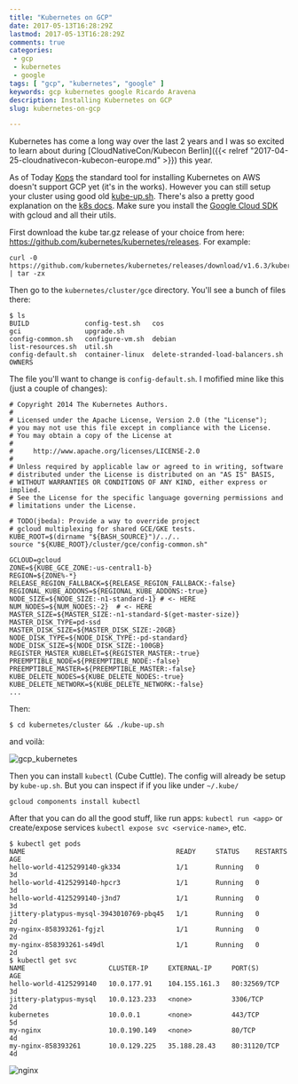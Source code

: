 ```yaml
---
title: "Kubernetes on GCP"
date: 2017-05-13T16:28:29Z
lastmod: 2017-05-13T16:28:29Z
comments: true
categories: 
 - gcp
 - kubernetes
 - google
tags: [ "gcp", "kubernetes", "google" ]
keywords: gcp kubernetes google Ricardo Aravena
description: Installing Kubernetes on GCP
slug: kubernetes-on-gcp

---
```


Kubernetes has come a long way over the last 2 years and I was so excited to learn about during [CloudNativeCon/Kubecon Berlin]({{< relref "2017-04-25-cloudnativecon-kubecon-europe.md" >}}) this year.

As of Today [Kops](https://github.com/kubernetes/kops) the standard tool for installing Kubernetes on AWS doesn't support GCP yet (it's in the works). However you can still setup your cluster using good old [kube-up.sh](https://github.com/kubernetes/kubernetes/blob/master/cluster/kube-up.sh). There's also a pretty good explanation on the [k8s docs](https://kubernetes.io/docs/getting-started-guides/gce/). Make sure you install the [Google Cloud SDK](https://cloud.google.com/sdk/) with gcloud and all their utils.

First download the kube tar.gz release of your choice from here: https://github.com/kubernetes/kubernetes/releases. For example: 
```
curl -0 https://github.com/kubernetes/kubernetes/releases/download/v1.6.3/kubernetes.tar.gz | tar -zx
```

Then go to the `kubernetes/cluster/gce` directory. You'll see a bunch of files there:

```
$ ls
BUILD              config-test.sh   cos                                gci                upgrade.sh
config-common.sh   configure-vm.sh  debian                             list-resources.sh  util.sh
config-default.sh  container-linux  delete-stranded-load-balancers.sh  OWNERS
```

The file you'll want to change is `config-default.sh`. I mofified mine like this (just a couple of changes):

```
# Copyright 2014 The Kubernetes Authors.
#
# Licensed under the Apache License, Version 2.0 (the "License");
# you may not use this file except in compliance with the License.
# You may obtain a copy of the License at
#
#     http://www.apache.org/licenses/LICENSE-2.0
#
# Unless required by applicable law or agreed to in writing, software
# distributed under the License is distributed on an "AS IS" BASIS,
# WITHOUT WARRANTIES OR CONDITIONS OF ANY KIND, either express or implied.
# See the License for the specific language governing permissions and
# limitations under the License.

# TODO(jbeda): Provide a way to override project
# gcloud multiplexing for shared GCE/GKE tests.
KUBE_ROOT=$(dirname "${BASH_SOURCE}")/../..
source "${KUBE_ROOT}/cluster/gce/config-common.sh"

GCLOUD=gcloud
ZONE=${KUBE_GCE_ZONE:-us-central1-b}
REGION=${ZONE%-*}
RELEASE_REGION_FALLBACK=${RELEASE_REGION_FALLBACK:-false}
REGIONAL_KUBE_ADDONS=${REGIONAL_KUBE_ADDONS:-true}
NODE_SIZE=${NODE_SIZE:-n1-standard-1} # <- HERE
NUM_NODES=${NUM_NODES:-2}  # <- HERE
MASTER_SIZE=${MASTER_SIZE:-n1-standard-$(get-master-size)}
MASTER_DISK_TYPE=pd-ssd
MASTER_DISK_SIZE=${MASTER_DISK_SIZE:-20GB}
NODE_DISK_TYPE=${NODE_DISK_TYPE:-pd-standard}
NODE_DISK_SIZE=${NODE_DISK_SIZE:-100GB}
REGISTER_MASTER_KUBELET=${REGISTER_MASTER:-true}
PREEMPTIBLE_NODE=${PREEMPTIBLE_NODE:-false}
PREEMPTIBLE_MASTER=${PREEMPTIBLE_MASTER:-false}
KUBE_DELETE_NODES=${KUBE_DELETE_NODES:-true}
KUBE_DELETE_NETWORK=${KUBE_DELETE_NETWORK:-false}
...
```

Then:

```
$ cd kubernetes/cluster && ./kube-up.sh
```

and voilà:

![gcp_kubernetes](/img/2017-05-13-kubernetes-on-gcp/gcp_kubernetes.jpg "Kubernetes on GCP") 

Then you can install `kubectl` (Cube Cuttle). The config will already be setup by `kube-up.sh`. But you can inspect if if you like under `~/.kube/`

```
gcloud components install kubectl
```

After that you can do all the good stuff, like run apps: `kubectl run <app>` or create/expose services `kubectl expose svc <service-name>`, etc.

```
$ kubectl get pods
NAME                                      READY     STATUS    RESTARTS   AGE
hello-world-4125299140-gk334              1/1       Running   0          3d
hello-world-4125299140-hpcr3              1/1       Running   0          3d
hello-world-4125299140-j3nd7              1/1       Running   0          3d
jittery-platypus-mysql-3943010769-pbq45   1/1       Running   0          2d
my-nginx-858393261-fgjzl                  1/1       Running   0          2d
my-nginx-858393261-s49dl                  1/1       Running   0          2d
$ kubectl get svc
NAME                     CLUSTER-IP     EXTERNAL-IP     PORT(S)        AGE
hello-world-4125299140   10.0.177.91    104.155.161.3   80:32569/TCP   3d
jittery-platypus-mysql   10.0.123.233   <none>          3306/TCP       2d
kubernetes               10.0.0.1       <none>          443/TCP        5d
my-nginx                 10.0.190.149   <none>          80/TCP         4d
my-nginx-858393261       10.0.129.225   35.188.28.43    80:31120/TCP   4d
```

![nginx](/img/2017-05-13-kubernetes-on-gcp/nginx.jpg "Nginx") 
